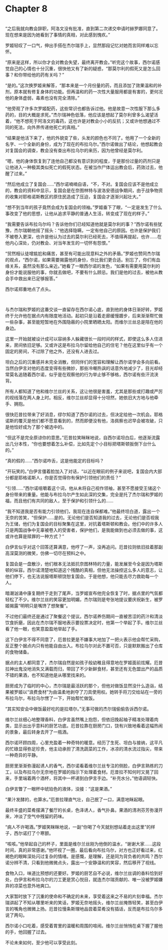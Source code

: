 # Chapter 8

<br>
“之后我就向教会辞职，阿洛文没有批准，直到第二次递交申请时赫罗娜同意了。现在想来是因为她看到了事情的真相，对此感到愧疚。”

罗姬轻叹了一口气，伸出手搭在杰尔瑞手上，显然那段记忆对她而言同样难以忘怀。

“原来是这样，所以你才会对教会失望，最终离开教会。”听完这个故事，西尔诺感觉自己的心情也十分沉重，很快他又有了新的疑惑，“那莫尔利的假死又是怎么回事？和你带给他的药有关吗？”

“是的。”这次换罗姬来解答，“那本来是一个月份量的药，而且添加了效果温和的补剂，原本就有修复身体的功能。但再温和的药一次性大量服用都是有害的，更何况他的身体虚弱，毒素也没有完全清除。”

“他旁观了许多次罗姬配药，这些常识也都告诉过他。他是故意一次性服下那么多药的，目的大概是求死。”杰尔瑞神色低落，他应该是想起了莫尔利曾多么渴望活着，“他不想死于阿洛文的毒药，这也许是对教会小小的反抗；又或许他想通过不同的死法，向外界传递他死亡的真相。”

“结果是他活下来了，他的外貌变了些，头发的颜色也不同了。他用了一个全新的名字、一个全新的身份，成为了现在的布拉乌尔。”西尔诺做出了结论，他想起教会对复国会的调查，教会没有查出布拉乌尔的来历，因为他曾经是莫尔利。

“嗯，他的身体恢复到了连他自己都没有意识到的程度，于是那份过量的药剂只是让他进入一种极其类似死亡的假死状态。在被当作尸体运出教会后，药效过去，他醒了过来。”

“然后他成立了复国会……”西尔诺喃喃自语，“不，不对。复国会应该不是他成立的，教会的资料中显示，复国会是在奈图林特与波洛安德战争期间，由于战争物资的收集对耶格诺斯教区的原住民造成了压迫，复国会才逐渐兴起壮大。”

“想不到当年的孩子竟然会成为复国会的领袖。”罗姬垂下了眼，“一定是发生了什么事改变了他的思想，让他从追求平静的普通人生活，转变成了现在的样子。”

“我需要告诉布拉乌尔吗？告诉他你们已经知道他就是莫尔利的事？”西尔诺有些犹豫，杰尔瑞朝他摇了摇头：“他选择隐瞒，一定有他自己的原因。也许是保护我们不被卷入更深，也许是他认为过去的莫尔利已经死去，不值得再提起，也许……在他内心深处，仍对教会、对当年发生的一切怀有怨恨。”

“贸然相认徒增尴尬和痛苦，甚至有可能出现意料之外的矛盾。”罗姬也赞同杰尔瑞的观点，“西尔诺，如果需要揭露他的身份，你比我们更合适。别忘了，你们有血缘关系，虽然没有那么亲近。”她看了一眼西尔诺的发色，“如果有需要用莫尔利的身份才能说服他的事，你就去做吧，不要有什么顾忌。我们是他的过去，被他从教会手中救出来已足够报答。”

西尔诺郑重地点了点头。

<br>

与杰尔瑞和罗姬的这番交谈一直留存在西尔诺心底，直到他的身体日渐好转，罗姬终于允许他在据点内有限度地活动。起初只是沿着走廊缓慢踱步，后来渐渐帮忙做一些杂事，甚至能短暂地在外围隐蔽的小院里晒晒太阳。而维尔兰丝总是陪在他的身边。

这里一开始就被设计成可以容纳多人躲藏很长一段时间的样式，即使这么多人住进来，房间依旧足够。又或许这是布拉乌尔留给他自己的住宅？他在这里似乎有一个固定的房间，不过除了他之外，还没有人进去过。

坦白之后的沉重感并未完全消散，但同伴们的宽容和理解让西尔诺学会多向前看。当然白伊言对他的态度变得有些微妙，那些冷嘲热讽的话意外地减少了，目光却经常莫名追随着西尔诺，似乎是在观察他的行为举止够不够格，西尔诺有些汗流浃背。

所有人都知道了他和维尔兰丝的关系，这让他很是害羞，尤其是那些或打趣或严厉的视线落在两人身上时。相反，维尔兰丝却显得十分坦然，她依旧大方地与他牵手、拥抱。

很快厄昔拉带来了好消息，缪尔知道了西尔诺的过去，但决定给他一次机会。耶格诺斯的覆灭是他们都不愿意看到的，然而即便没有他，洛佩察也迟早会被攻破，只是他恰好成为了那个被选中的。

“但这不是完全原谅你的意思。”厄昔拉笑眯眯地说，自西尔诺坦白后，他逐渐流露出几分本性，“你也要想着怎么补偿，比如先定个小目标把塔斯顿扳倒下台什么的。”

“真的假的……”西尔诺咋舌，这是他能定的目标吗？

“开玩笑的。”白伊言僵着脸加入了对话，“以近在眼前的例子来说吧，复国会内大部分都是耶格诺斯人，你是否觉得你有保护引领他们的责任？”

“引领……”西尔诺咀嚼着这个词，他从未将自己视作领袖，甚至不愿接受王储这个身份带来的重量。他能与布拉乌尔产生如此深的交集，完全是托了杰尔瑞和罗姬的福，而且他们有共同的敌人，至于保护和引领什么的……

“我不知道我是否有能力引领他们，我现在连自保都难。”他最终坦白道，露出一个无奈的苦笑，“但保护……是的。无论他们是否知道我的过去，无论他们是否视我为王储，他们为复国会的目标聚集在这里，对抗着塔斯顿和教会。他们中的许多人只是两国战争中无辜被卷入的受害者，保护他们，是我能做到也必须去做的事，这或许也算是赎罪的一种方式？”

白伊言似乎对这个回答还算满意，他哼了一声，没再追问。厄昔拉则依旧挂着那副高深莫测的微笑，仿佛一切尽在预料之中。

复国会是一盘散沙，他们根本无法抵抗奈图林特的力量，能发展至今全是因为塔斯顿的纵容。西尔诺清楚地知道这个残酷的真相，但他无法操控这么多人的意志，让他们停下，也无法说服塔斯顿饶恕复国会。于是他想，他只能去尽力救助每一个人。

暗潮汹涌中康复期终于走到了尾声，当罗姬宣布他完全恢复了时，据点里的气氛都轻松了不少。维尔兰丝的笑容更加明媚，杰尔瑞则是夸张地提议要庆祝新生，被罗姬揭露“明明只是嘴馋了想聚餐”。

不过他们最终还是通过了聚餐这个提议。西尔诺养伤期间一直被苦涩的药汁和清淡饮食折磨，因此在杰尔瑞不服地表示要投票决定时，他第一个举起了手。维尔兰丝看了他一眼，也笑意盈盈地举起了手。

这下白伊言不得不同意了，厄昔拉更是不嫌事大地加了一把火表示他会帮忙采购，反正整个据点内只有他能自由出入。布拉乌尔对此不置可否，只是默默搬出了仓库的食物储备。

据点的主人都同意了，杰尔瑞自然是如孩子般幼稚且得意地在罗姬面前炫耀。厄昔拉神出鬼没地消失又满载而归，带回了不少新鲜食材，甚至还有无色盟出产的品质不错的果酒，也不知道他是从哪里找来的。

厨房成为了临时的中心，杰尔瑞是最活跃的那个，但他对做饭显然没什么造诣，结果被罗姬以“浪费食材”为由温柔地剥夺了刀具使用权。她转手将刀交给站在一旁的布拉乌尔，布拉乌尔愣了一下，开始帮忙做饭。

“其实知安会中做饭最好吃的是拉塔尔。”无事可做的杰尔瑞偷偷告诉西尔诺。

维尔兰丝细心地整理香料，白伊言虽然嘴上抱怨，但依旧挽起袖子精准处理着肉类，显示出出乎意料的厨艺功底。厄昔拉靠在厨房门口，饶有兴致地看着这幅热闹的景象，最后转身去开了一瓶酒。

西尔诺环顾四周，心里充盈着一种奇特的暖意。经历了生死、坦白与接纳，这平凡的忙碌显得弥足珍贵，他主动承担了清洗蔬菜的工作，冰凉的清水流过指尖，带来一种奇异的平静。

厨房里渐渐弥漫起诱人的香气，西尔诺看着维尔兰丝专注的侧脸，白伊言熟练的刀工，以及布拉乌尔无奈地在罗姬的指示下处理着食材。厄昔拉不知何时又晃了回来，手里端着两个酒杯，将其中一杯递到白伊言手边。“补充水分。”他语调轻快。

白伊言瞥了一眼杯中琥珀色的液体，没接：“这是果酒。”

“果汁发酵的，也算水。”厄昔拉理直气壮，自己抿了一口，满意地眯起眼。

最终丰盛的菜肴摆满了餐厅的长桌，色泽诱人，香气扑鼻。果酒的清冽芬芳弥漫开来，冲淡了空气中残留的药味。

“病人不许喝酒。”罗姬笑眯眯地说，一副“你喝了今天就别想站着走出这里”的样子，西尔诺打了个寒颤。

“咳咳。”他举起自己的杯子，里面是维尔兰丝刚为他倒的温水，“谢谢大家……这段时间，真的非常感谢。”他环视了一圈，最后看向布拉乌尔，对方也正好看过来，红褐色的眼眸深处闪过复杂的情绪。是感慨，是理解，还是同为背负者的共鸣？西尔诺分辨不清，只看到他微微点头，露出一个安静温和的笑容，然后移开了视线。

食物入口，味道比预想的还要好。罗姬的厨艺自不必说，维尔兰丝调的香料恰到好处，白伊言和布拉乌尔的刀工更是赏心悦目，就连杰尔瑞贡献的、唯一没被罗姬嫌弃的凉菜也意外地爽口。

大家暂时放下了沉重的使命和不确定的未来，享受着这来之不易的片刻幸福。杰尔瑞讲起了不知从哪里听来的笑话，罗姬无奈地摇头，维尔兰丝掩唇轻笑，甚至白伊言的嘴角也微微上扬。厄昔拉慢条斯理地品尝着菜肴没有插话，反而是布拉乌尔多说了两句。

西尔诺小口吃着，感受着胃里的温暖和周围的喧闹。维尔兰丝悄悄在桌下握了握他的手，他回握了过去。

不论未来如何，至少他可以享受此刻。
